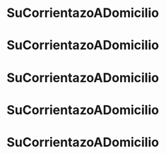 # SuCorrientazoADomicilio
# SuCorrientazoADomicilio
# SuCorrientazoADomicilio
# SuCorrientazoADomicilio
# SuCorrientazoADomicilio
